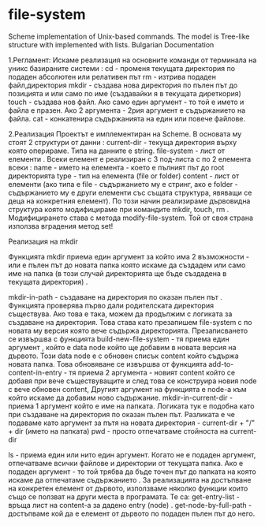 # file-system
Scheme implementation of Unix-based commands. The model is Tree-like structure with implemented with lists.
Bulgarian Documentation 

1.Регламент:
Искаме реализация на основните команди  от терминала на уникс базираните системи : 
cd - променя текущата директория по подаден абсолютен или релативен път
rm - изтрива подаден файл,директория
mkdir - създава нова директория по пълен път до позицията и или само по име (създавайки я в текущата диреткория)
touch - създава нов файл. Ако само един аргумент - то той е името и файла е празен. Ако 2 аргумента - 2рия аргумент е съдържанието на файла.
cat - конкатенира съдържанията на един или повече файлове.

2.Реализация
Проектът е имплементиран на Scheme.
В основата му стоят  2 структури от данни :
current-dir - текуща директория върху която оперираме. Типа на данните е string.
file-system - лист от елементи . Всеки елемент е реализиран с 3 под-листа с по 2 елемента всеки : 
name - името на елемента - което е пълният път до root директорията 
type - тип на елемента (file or folder)
content - лист от елементи (ако типа е file - съдържанието му  е стринг, ако е folder - съдържанието му е други елементи със същата структура, явяващи се деца на конкретния елемент). По този начин реализираме дървовидна структура която модифицираме при командите mkdir, touch, rm . Модифицирането става с метода modify-file-system. 
Той от своя страна използва вградения метод set!


  Реализация на mkdir

Функцията mkdir приема един аргумент за който има 2 възможности - или е пълен път до новата папка която искаме да създадем или само име на папка (в този случай директорията ще бъде създадена в текущата директория) .

mkdir-in-path - създаване на директория по оказан пълен път . Функцията проверява първо дали родителската директория съществува. Ако това е така, можем да продължим с логиката за създаване на директория. Това става като презапишем file-system с по новата му версия която вече съдържа директорията.
Презаписването се извършва с функцията build-new-file-system - тя приема един аргумент , който е data node който ще добавим в новата версия на дървото. Този data node е с обновен списък content който съдържа новата папка. Това обновяване се извършва от функцията add-to-content-in-entry - тя приема 2 аргумента - новият content който се добавя при вече съществуващите и след това се конструира новия node с вече обновен content, Другият аргумент на функцията е node-а към който искаме да добавим ново съдържание.
mkdir-in-current-dir - приема 1 аргумент който е име на папката. Логиката тук е подобна като при създаване на директория по оказан пълен път. Разликата е че подаваме като аргумент за пътя на новата директория - current-dir + "/" + dir (името на папката)
pwd - просто отпечатваме стойноста на current-dir

ls - приема един или нито един аргумент. Когато не е подаден аргумент, отпечатваме всички файлове и директории от текущата папка.
Ако е подаден аргумент - то той трябва да бъде точен път до папката на която искаме да отпечатаме съдържанието .
За реализацията на достъпване на конкретен елемент от дървото, използваме няколко функции които също се ползват на други места в програмата. Те са: 
get-entry-list - връща лист на content-a за даденo entry (node) . 
get-node-by-full-path - достъпваме кой да е елемент от дървото по подаден пълен път до него.
